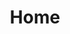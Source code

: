 ---
title: Home
layout: home-page
permalink: /
published: true
isPublic_b: true

title_txt: Welcome

banner_txt: /assets/site/images/cat-banner.jpg

description_txt: This website is dedicated to nine different cat breed clasifications, in honour of the nine lives of cats.
text_txt: Navigate to the _Cat Breeds_ section of the website for more details.

---
